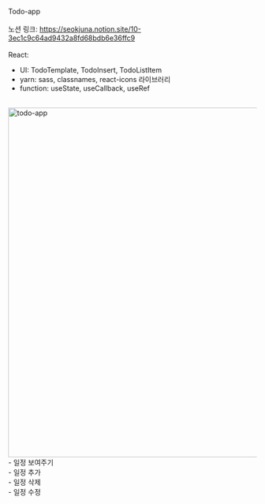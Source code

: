 Todo-app<br>
<br>
노션 링크: https://seokjuna.notion.site/10-3ec1c9c64ad9432a8fd68bdb6e36ffc9<br>
<br>
React:<br>
- UI: TodoTemplate, TodoInsert, TodoListItem<br>
- yarn: sass, classnames, react-icons 라이브러리<br>
- function: useState, useCallback, useRef<br>
<br>
<img width="709" alt="todo-app" src="https://user-images.githubusercontent.com/102382351/194507685-7bf15771-a61e-4fe3-adbf-54951ae49d29.png">
- 일정 보여주기<br>
- 일정 추가<br>
- 일정 삭제<br>
- 일정 수정<br>


